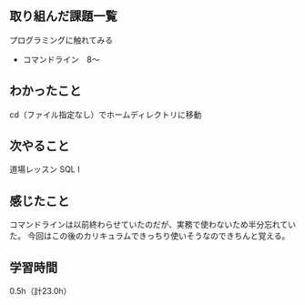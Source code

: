 ## 取り組んだ課題一覧
プログラミングに触れてみる
- コマンドライン　8～

## わかったこと
cd（ファイル指定なし）でホームディレクトリに移動

## 次やること
道場レッスン SQL Ⅰ

## 感じたこと
コマンドラインは以前終わらせていたのだが、実務で使わないため半分忘れていた。
今回はこの後のカリキュラムできっちり使いそうなのできちんと覚える。

## 学習時間
0.5h（計23.0h）
